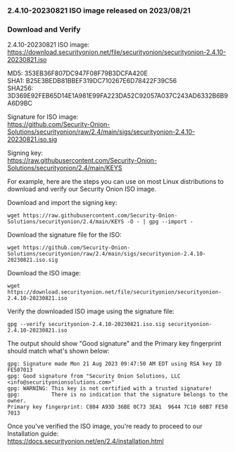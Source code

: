 ### 2.4.10-20230821 ISO image released on 2023/08/21



### Download and Verify

2.4.10-20230821 ISO image:  
https://download.securityonion.net/file/securityonion/securityonion-2.4.10-20230821.iso
 
MD5: 353EB36F807DC947F08F79B3DCFA420E  
SHA1: B25E3BEDB81BBEF319DC710267E6D78422F39C56  
SHA256: 3D369E92FEB65D14E1A981E99FA223DA52C92057A037C243AD6332B6B9A6D9BC  

Signature for ISO image:  
https://github.com/Security-Onion-Solutions/securityonion/raw/2.4/main/sigs/securityonion-2.4.10-20230821.iso.sig

Signing key:  
https://raw.githubusercontent.com/Security-Onion-Solutions/securityonion/2.4/main/KEYS  

For example, here are the steps you can use on most Linux distributions to download and verify our Security Onion ISO image.

Download and import the signing key:  
```
wget https://raw.githubusercontent.com/Security-Onion-Solutions/securityonion/2.4/main/KEYS -O - | gpg --import -  
```

Download the signature file for the ISO:  
```
wget https://github.com/Security-Onion-Solutions/securityonion/raw/2.4/main/sigs/securityonion-2.4.10-20230821.iso.sig
```

Download the ISO image:  
```
wget https://download.securityonion.net/file/securityonion/securityonion-2.4.10-20230821.iso
```

Verify the downloaded ISO image using the signature file:  
```
gpg --verify securityonion-2.4.10-20230821.iso.sig securityonion-2.4.10-20230821.iso
```

The output should show "Good signature" and the Primary key fingerprint should match what's shown below:
```
gpg: Signature made Mon 21 Aug 2023 09:47:50 AM EDT using RSA key ID FE507013
gpg: Good signature from "Security Onion Solutions, LLC <info@securityonionsolutions.com>"
gpg: WARNING: This key is not certified with a trusted signature!
gpg:          There is no indication that the signature belongs to the owner.
Primary key fingerprint: C804 A93D 36BE 0C73 3EA1  9644 7C10 60B7 FE50 7013
```

Once you've verified the ISO image, you're ready to proceed to our Installation guide:  
https://docs.securityonion.net/en/2.4/installation.html
